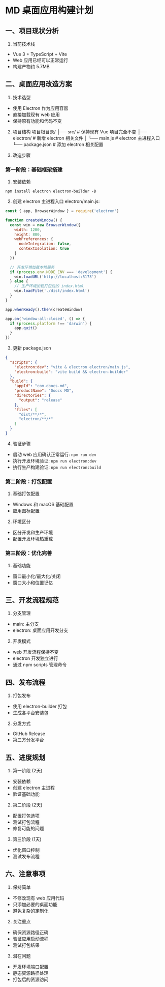 # MD 桌面应用构建计划

## 一、项目现状分析

1. 当前技术栈
- Vue 3 + TypeScript + Vite
- Web 应用已经可以正常运行
- 构建产物约 5.7MB

## 二、桌面应用改造方案

1. 技术选型
- 使用 Electron 作为应用容器
- 直接加载现有 web 应用
- 保持原有功能和代码不变

2. 项目结构
项目根目录/
  ├── src/            # 保持现有 Vue 项目完全不变
  ├── electron/       # 新增 electron 相关文件
  │   └── main.js    # electron 主进程入口
  └── package.json    # 添加 electron 相关配置

3. 改造步骤

### 第一阶段：基础框架搭建

1. 安装依赖
```
npm install electron electron-builder -D
```

2. 创建 electron 主进程入口
electron/main.js:
```js
const { app, BrowserWindow } = require('electron')

function createWindow() {
  const win = new BrowserWindow({
    width: 1200,
    height: 800,
    webPreferences: {
      nodeIntegration: false,
      contextIsolation: true
    }
  })

  // 开发环境加载本地服务
  if (process.env.NODE_ENV === 'development') {
    win.loadURL('http://localhost:5173')
  } else {
    // 生产环境加载打包后的 index.html
    win.loadFile('./dist/index.html')
  }
}

app.whenReady().then(createWindow)

app.on('window-all-closed', () => {
  if (process.platform !== 'darwin') {
    app.quit()
  }
})
```

3. 更新 package.json
```json
{
  "scripts": {
    "electron:dev": "vite & electron electron/main.js",
    "electron:build": "vite build && electron-builder"
  },
  "build": {
    "appId": "com.doocs.md",
    "productName": "Doocs MD",
    "directories": {
      "output": "release"
    },
    "files": [
      "dist/**/*",
      "electron/**/*"
    ]
  }
}
```

4. 验证步骤
- 启动 web 应用确认正常运行: `npm run dev`
- 执行开发环境验证: `npm run electron:dev`
- 执行生产构建验证: `npm run electron:build`

### 第二阶段：打包配置

1. 基础打包配置
- Windows 和 macOS 基础配置
- 应用图标配置

2. 环境区分
- 区分开发和生产环境
- 配置开发环境热重载

### 第三阶段：优化完善

1. 基础功能
- 窗口最小化/最大化/关闭
- 窗口大小和位置记忆

## 三、开发流程规范

1. 分支管理
- main: 主分支
- electron: 桌面应用开发分支

2. 开发模式
- web 开发流程保持不变
- electron 开发独立进行
- 通过 npm scripts 管理命令

## 四、发布流程

1. 打包发布
- 使用 electron-builder 打包
- 生成各平台安装包

2. 分发方式
- GitHub Release
- 第三方分发平台

## 五、进度规划

1. 第一阶段 (2天)
- 安装依赖
- 创建 electron 主进程
- 验证基础功能

2. 第二阶段 (2天)
- 配置打包选项
- 测试打包流程
- 修复可能的问题

3. 第三阶段 (1天)
- 优化窗口控制
- 测试发布流程

## 六、注意事项

1. 保持简单
- 不修改现有 web 应用代码
- 只添加必要的桌面功能
- 避免复杂的定制化

2. 关注重点
- 确保资源路径正确
- 验证应用启动流程
- 测试打包结果

3. 潜在问题
- 开发环境端口配置
- 静态资源路径处理
- 打包后的资源访问 